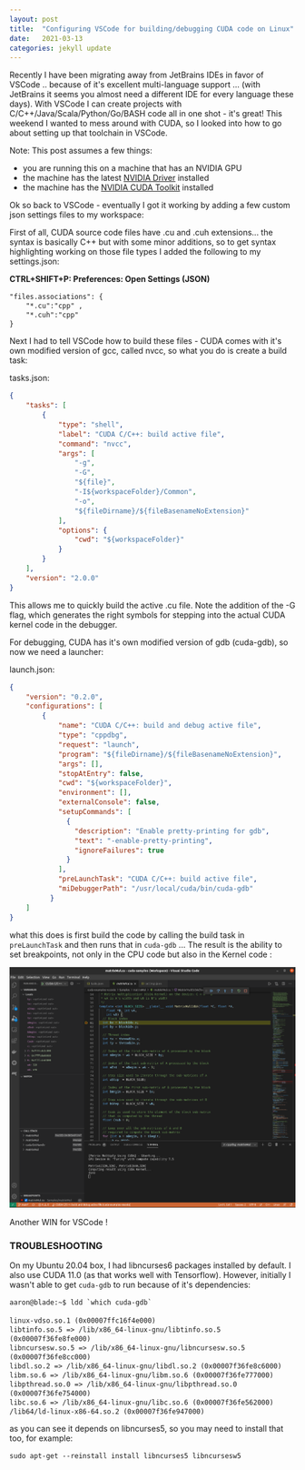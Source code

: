 ```yaml
---
layout: post
title:  "Configuring VSCode for building/debugging CUDA code on Linux"
date:   2021-03-13
categories: jekyll update
---
```

Recently I have been migrating away from JetBrains IDEs in favor of VSCode .. because of it's excellent 
multi-language support ... (with JetBrains it seems you almost need a different IDE for every language these days).
With VSCode I can create projects with C/C++/Java/Scala/Python/Go/BASH code all in one shot - it's great!
This weekend I wanted to mess around with CUDA, so I looked into how to go about setting up that toolchain in VSCode.

Note: This post assumes a few things:
- you are running this on a machine that has an NVIDIA GPU
- the machine has the latest [NVIDIA Driver](https://www.nvidia.com/en-us/drivers/unix/) installed
- the machine has the [NVIDIA CUDA Toolkit](https://docs.nvidia.com/cuda/index.html) installed


Ok so back to VSCode - eventually I got it working by adding a few custom json settings files to my workspace:

First of all, CUDA source code files have .cu and .cuh extensions... the syntax is basically C++ but with some minor 
additions, so to get syntax highlighting working on those file types I added the following to my settings.json:

 
__CTRL+SHIFT+P: Preferences: Open Settings (JSON)__

	"files.associations": {
        "*.cu":"cpp" ,
        "*.cuh":"cpp"  
    }

Next I had to tell VSCode how to build these files - CUDA comes with it's own modified version of gcc, called nvcc, so
what you do is create a build task:

tasks.json:

```json
{
    "tasks": [
        {
            "type": "shell",
            "label": "CUDA C/C++: build active file",
            "command": "nvcc",
            "args": [
                "-g",
                "-G",
                "${file}",
                "-I${workspaceFolder}/Common",
                "-o",
                "${fileDirname}/${fileBasenameNoExtension}"
            ],
            "options": {
                "cwd": "${workspaceFolder}"
            }
        }
    ],
    "version": "2.0.0"
}
```

This allows me to quickly build the active .cu file. Note the addition of the -G flag, which generates the right symbols 
for stepping into the actual CUDA kernel code in the debugger.

For debugging, CUDA has it's own modified version of gdb (cuda-gdb), so now we need a launcher:

launch.json:
```json
{
    "version": "0.2.0",
    "configurations": [
        {
            "name": "CUDA C/C++: build and debug active file",
            "type": "cppdbg",
            "request": "launch",
            "program": "${fileDirname}/${fileBasenameNoExtension}",
            "args": [],
            "stopAtEntry": false,
            "cwd": "${workspaceFolder}",
            "environment": [],
            "externalConsole": false,
            "setupCommands": [
              {
                "description": "Enable pretty-printing for gdb",
                "text": "-enable-pretty-printing",
                "ignoreFailures": true
              }
            ],
            "preLaunchTask": "CUDA C/C++: build active file",
            "miDebuggerPath": "/usr/local/cuda/bin/cuda-gdb"
          }
    ]
}
```

what this does is first build the code by calling the build task in `preLaunchTask` and then runs that in `cuda-gdb` ...
The result is the ability to set breakpoints, not only in the CPU code but also in the Kernel code :

![CUDA Debugging](/assets/images/cuda-dbg.png)

Another WIN for VSCode !  

### TROUBLESHOOTING

On my Ubuntu 20.04 box, I had libncurses6 packages installed by default. I also use CUDA 11.0 (as that works well with Tensorflow). 
However, initially I wasn't able to get `cuda-gdb` to run because of it's dependencies:
	
	aaron@blade:~$ ldd `which cuda-gdb`
	
	linux-vdso.so.1 (0x00007ffc16f4e000)
	libtinfo.so.5 => /lib/x86_64-linux-gnu/libtinfo.so.5 (0x00007f36fe8fe000)
	libncursesw.so.5 => /lib/x86_64-linux-gnu/libncursesw.so.5 (0x00007f36fe8cc000)
	libdl.so.2 => /lib/x86_64-linux-gnu/libdl.so.2 (0x00007f36fe8c6000)
	libm.so.6 => /lib/x86_64-linux-gnu/libm.so.6 (0x00007f36fe777000)
	libpthread.so.0 => /lib/x86_64-linux-gnu/libpthread.so.0 (0x00007f36fe754000)
	libc.so.6 => /lib/x86_64-linux-gnu/libc.so.6 (0x00007f36fe562000)
	/lib64/ld-linux-x86-64.so.2 (0x00007f36fe947000)

as you can see it depends on libncurses5, so you may need to install that too, for example:

	sudo apt-get --reinstall install libncurses5 libncursesw5